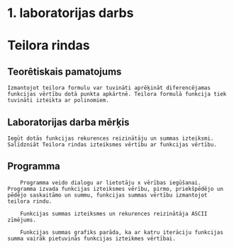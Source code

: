 # 1. laboratorijas darbs 
# Teilora rindas

## Teorētiskais pamatojums
    Izmantojot teilora formulu var tuvināti aprēķināt diferencējamas funkcijas vērtību dotā punkta apkārtnē. Teilora formulā funkcija tiek tuvināti izteikta ar polinomiem.

## Laboratorijas darba mērķis
    Iegūt dotās funkcijas rekurences reizinātāju un summas izteiksmi. Salīdzniāt Teilora rindas izteiksmes vērtību ar funkcijas vērtību.

##  Programma
        Programma veido dialogu ar lietotāju x vērības iegūšanai. Programma izvada funkcijas izteiksmes vērību, pirmo, priekšpēdējo un pēdējo saskaitāmo un summu, funkcijas summas vērtību izmantojot teilora rindu.

        Funkcijas summas izteiksmes un rekurences reizinātāja ASCII zīmējums.

        Funkcijas summas grafiks parāda, ka ar katru iterāciju funkcijas summa vairāk pietuvinās funkcijas izteikmes vērtībai.
